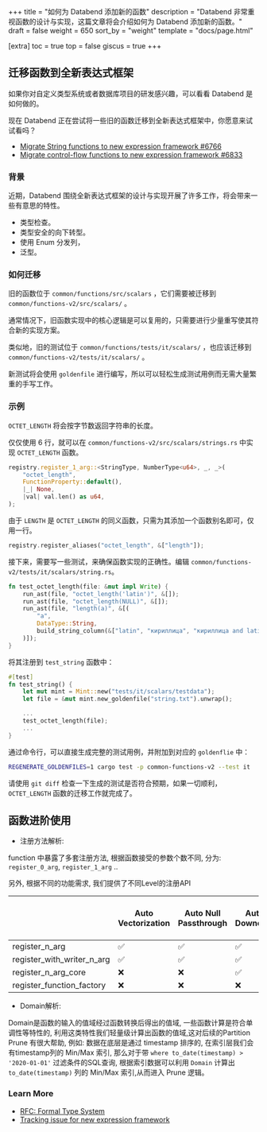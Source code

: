 +++
title = "如何为 Databend 添加新的函数"
description = "Databend 非常重视函数的设计与实现，这篇文章将会介绍如何为 Databend 添加新的函数。"
draft = false
weight = 650
sort_by = "weight"
template = "docs/page.html"

[extra]
toc = true
top = false
giscus = true
+++


## 迁移函数到全新表达式框架

如果你对自定义类型系统或者数据库项目的研发感兴趣，可以看看 Databend 是如何做的。

现在 Databend 正在尝试将一些旧的函数迁移到全新表达式框架中，你愿意来试试看吗？

- [Migrate String functions to new expression framework #6766](https://github.com/datafuselabs/databend/issues/6766)
- [Migrate control-flow functions to new expression framework #6833 ](https://github.com/datafuselabs/databend/issues/6833)

### 背景

近期，Databend 围绕全新表达式框架的设计与实现开展了许多工作，将会带来一些有意思的特性。

- 类型检查。
- 类型安全的向下转型。
- 使用 Enum 分发列，
- 泛型。

### 如何迁移

旧的函数位于 `common/functions/src/scalars` ，它们需要被迁移到 `common/functions-v2/src/scalars/` 。

通常情况下，旧函数实现中的核心逻辑是可以复用的，只需要进行少量重写使其符合新的实现方案。

类似地，旧的测试位于 `common/functions/tests/it/scalars/` ，也应该迁移到 `common/functions-v2/tests/it/scalars/` 。

新测试将会使用 `goldenfile` 进行编写，所以可以轻松生成测试用例而无需大量繁重的手写工作。

### 示例

`OCTET_LENGTH` 将会按字节数返回字符串的长度。

仅仅使用 6 行，就可以在 `common/functions-v2/src/scalars/strings.rs` 中实现 `OCTET_LENGTH` 函数。

```rust
registry.register_1_arg::<StringType, NumberType<u64>, _, _>(
    "octet_length",
    FunctionProperty::default(),
    |_| None,
    |val| val.len() as u64,
);
```

由于 `LENGTH` 是 `OCTET_LENGTH` 的同义函数，只需为其添加一个函数别名即可，仅用一行。

```rust
registry.register_aliases("octet_length", &["length"]);
```

接下来，需要写一些测试，来确保函数实现的正确性。编辑 `common/functions-v2/tests/it/scalars/string.rs`。

```rust
fn test_octet_length(file: &mut impl Write) {
    run_ast(file, "octet_length('latin')", &[]);
    run_ast(file, "octet_length(NULL)", &[]);
    run_ast(file, "length(a)", &[(
        "a",
        DataType::String,
        build_string_column(&["latin", "кириллица", "кириллица and latin"]),
    )]);
}
```

将其注册到 `test_string` 函数中：

```rust
#[test]
fn test_string() {
    let mut mint = Mint::new("tests/it/scalars/testdata");
    let file = &mut mint.new_goldenfile("string.txt").unwrap();

    ...
    test_octet_length(file);
    ...
}
```

通过命令行，可以直接生成完整的测试用例，并附加到对应的 `goldenflie` 中：

```bash
REGENERATE_GOLDENFILES=1 cargo test -p common-functions-v2 --test it
```

请使用 `git diff` 检查一下生成的测试是否符合预期，如果一切顺利，`OCTET_LENGTH` 函数的迁移工作就完成了。

## 函数进阶使用

-  注册方法解析:

function 中暴露了多套注册方法, 根据函数接受的参数个数不同, 分为: `register_0_arg`, `register_1_arg` ..

另外, 根据不同的功能需求, 我们提供了不同Level的注册API

|                            | Auto Vectorization | Auto Null Passthrough | Auto Downcast | Access Output Column Builder | Throw Runtime Error | Varidic |
|----------------------------|--------------------|-----------------------|---------------|------------------------------|---------------------|---------|
| register_n_arg             | ✅                  | ✅                     | ✅             | ❌                            | ❌                   | ❌       |
| register_with_writer_n_arg | ✅                  | ✅                     | ✅             | ✅                            | ✅                   | ❌       |
| register_n_arg_core        | ❌                  | ❌                     | ✅             | ✅                            | ✅                   | ❌       |
| register_function_factory           | ❌                  | ❌                     | ❌             | ✅                            | ✅                   | ✅       |


-  Domain解析:

Domain是函数的输入的值域经过函数转换后得出的值域, 一些函数计算是符合单调性等特性的, 利用这类特性我们轻量级计算出函数的值域,这对后续的Partition Prune 有很大帮助, 例如: 数据在底层是通过 timestamp 排序的, 在索引层我们会有timestamp列的 Min/Max 索引, 那么对于带 `where to_date(timestamp) > '2020-01-01'` 过滤条件的SQL查询, 根据索引数据可以利用 `Domain` 计算出 `to_date(timestamp)` 列的 Min/Max 索引,从而进入 Prune 逻辑。


### Learn More

- [RFC: Formal Type System](https://github.com/datafuselabs/databend/discussions/5438)
- [Tracking issue for new expression framework](https://github.com/datafuselabs/databend/issues/6547)

